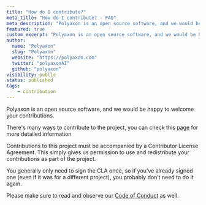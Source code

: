```yaml
---
title: "How do I contribute?"
meta_title: "How do I contribute? - FAQ"
meta_description: "Polyaxon is an open source software, and we would be happy to welcome your contributions."
featured: true
custom_excerpt: "Polyaxon is an open source software, and we would be happy to welcome your contributions."
author:
  name: "Polyaxon"
  slug: "Polyaxon"
  website: "https://polyaxon.com"
  twitter: "polyaxonAI"
  github: "polyaxon"
visibility: public
status: published
tags:
    - contribution
---
```


Polyaxon is an open source software, and we would be happy to welcome your contributions.

There's many ways to contribute to the project, you can check this [page](/concepts/contributing/) for more detailed information

Contributions to this project must be accompanied by a Contributor License Agreement.
This simply gives us permission to use and redistribute your contributions as part of the project.

You generally only need to sign the CLA once,
so if you’ve already signed one (even if it was for a different project),
you probably don’t need to do it again.

Please make sure to read and observe our [Code of Conduct](https://github.com/polyaxon/polyaxon/blob/master/CODE_OF_CONDUCT.md) as well.
